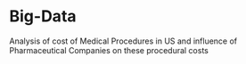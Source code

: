 # Big-Data
Analysis of cost of Medical Procedures in US and influence of Pharmaceutical Companies on these procedural costs
